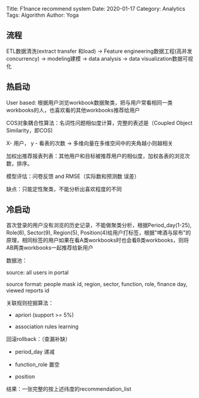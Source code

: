Title: F1nance recommend system
Date: 2020-01-17
Category: Analytics
Tags: Algorithm
Author: Yoga

## 流程

ETL数据清洗(extract transfer 和load)
-> Feature engineering数据工程(高并发concurrency)
-> modeling建模 
-> data analysis 
-> data visualization数据可视化



## 热启动

User based: 根据用户浏览workbook数据聚类，把与用户常看相同一类workbooks的人，也喜欢看的其他workbooks推荐给用户

COS对象耦合性算法：名词性问题相似度计算，完整的表述是（Coupled Object Similarity，即COS)

X- 用户， y - 看表的次数 -> 多维向量在多维空间中的夹角越小则越相关

加权出推荐报表列表：其他用户和目标被推荐用户的相似度，加权各表的浏览次数，排序。

模型评估：问卷反馈 and RMSE（实际数和预测数 误差）

缺点：只能定性聚类，不能分析出喜欢程度的不同

## 冷启动

首次登录的用户没有浏览的历史记录，不能做聚类分析，根据Period_day(1-25), Role(8), Sector(9), Region(5), Position(4)给用户打标签，根据"啤酒与尿布"的原理，相同标签的用户如果在看A类workbooks时也会看B类workbooks，则将AB两类workbooks一起推荐给新用户

数据池：

source: all users in portal

source format: people mask id, region, sector, function, role, finance day, viewed reports id


关联规则挖掘算法：

* apriori (support >= 5%)

* association rules learning

回滚rollback：（查漏补缺）

* period_day 递减

* function_role 置空

* position

结果：一张完整的按上述纬度的recommendation_list